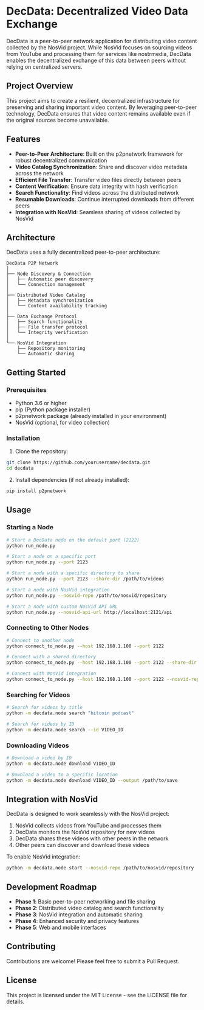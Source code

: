 # DecData: Decentralized Video Data Exchange

DecData is a peer-to-peer network application for distributing video content collected by the NosVid project. While NosVid focuses on sourcing videos from YouTube and processing them for services like nostrmedia, DecData enables the decentralized exchange of this data between peers without relying on centralized servers.

## Project Overview

This project aims to create a resilient, decentralized infrastructure for preserving and sharing important video content. By leveraging peer-to-peer technology, DecData ensures that video content remains available even if the original sources become unavailable.

## Features

- **Peer-to-Peer Architecture**: Built on the p2pnetwork framework for robust decentralized communication
- **Video Catalog Synchronization**: Share and discover video metadata across the network
- **Efficient File Transfer**: Transfer video files directly between peers
- **Content Verification**: Ensure data integrity with hash verification
- **Search Functionality**: Find videos across the distributed network
- **Resumable Downloads**: Continue interrupted downloads from different peers
- **Integration with NosVid**: Seamless sharing of videos collected by NosVid

## Architecture

DecData uses a fully decentralized peer-to-peer architecture:

```
DecData P2P Network
│
├── Node Discovery & Connection
│   ├── Automatic peer discovery
│   └── Connection management
│
├── Distributed Video Catalog
│   ├── Metadata synchronization
│   └── Content availability tracking
│
├── Data Exchange Protocol
│   ├── Search functionality
│   ├── File transfer protocol
│   └── Integrity verification
│
└── NosVid Integration
    ├── Repository monitoring
    └── Automatic sharing
```

## Getting Started

### Prerequisites

- Python 3.6 or higher
- pip (Python package installer)
- p2pnetwork package (already installed in your environment)
- NosVid (optional, for video collection)

### Installation

1. Clone the repository:
```bash
git clone https://github.com/yourusername/decdata.git
cd decdata
```

2. Install dependencies (if not already installed):
```bash
pip install p2pnetwork
```

## Usage

### Starting a Node

```bash
# Start a DecData node on the default port (2122)
python run_node.py

# Start a node on a specific port
python run_node.py --port 2123

# Start a node with a specific directory to share
python run_node.py --port 2123 --share-dir /path/to/videos

# Start a node with NosVid integration
python run_node.py --nosvid-repo /path/to/nosvid/repository

# Start a node with custom NosVid API URL
python run_node.py --nosvid-api-url http://localhost:2121/api
```

### Connecting to Other Nodes

```bash
# Connect to another node
python connect_to_node.py --host 192.168.1.100 --port 2122

# Connect with a shared directory
python connect_to_node.py --host 192.168.1.100 --port 2122 --share-dir /path/to/videos

# Connect with NosVid integration
python connect_to_node.py --host 192.168.1.100 --port 2122 --nosvid-repo /path/to/nosvid/repository
```

### Searching for Videos

```bash
# Search for videos by title
python -m decdata.node search "bitcoin podcast"

# Search for videos by ID
python -m decdata.node search --id VIDEO_ID
```

### Downloading Videos

```bash
# Download a video by ID
python -m decdata.node download VIDEO_ID

# Download a video to a specific location
python -m decdata.node download VIDEO_ID --output /path/to/save
```

## Integration with NosVid

DecData is designed to work seamlessly with the NosVid project:

1. NosVid collects videos from YouTube and processes them
2. DecData monitors the NosVid repository for new videos
3. DecData shares these videos with other peers in the network
4. Other peers can discover and download these videos

To enable NosVid integration:

```bash
python -m decdata.node start --nosvid-repo /path/to/nosvid/repository
```

## Development Roadmap

- **Phase 1**: Basic peer-to-peer networking and file sharing
- **Phase 2**: Distributed video catalog and search functionality
- **Phase 3**: NosVid integration and automatic sharing
- **Phase 4**: Enhanced security and privacy features
- **Phase 5**: Web and mobile interfaces

## Contributing

Contributions are welcome! Please feel free to submit a Pull Request.

## License

This project is licensed under the MIT License - see the LICENSE file for details.
